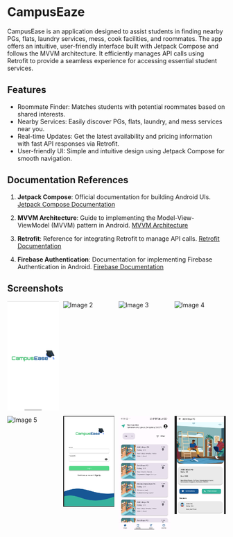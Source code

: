 
# CampusEaze

CampusEase is an application designed to assist students in finding nearby PGs, flats, laundry services, mess, cook facilities, and roommates. The app offers an intuitive, user-friendly interface built with Jetpack Compose and follows the MVVM architecture. It efficiently manages API calls using Retrofit to provide a seamless experience for accessing essential student services.


## Features

- Roommate Finder: Matches students with potential roommates based on shared interests.
- Nearby Services: Easily discover PGs, flats, laundry, and mess services near you.
- Real-time Updates: Get the latest availability and pricing information with fast API responses via Retrofit.
- User-friendly UI: Simple and intuitive design using Jetpack Compose for smooth navigation.


## Documentation References


1. **Jetpack Compose**: Official documentation for building Android UIs.
    [Jetpack Compose Documentation](https://developer.android.com/develop/ui/compose/kotlin)

2. **MVVM Architecture**: Guide to implementing the Model-View-ViewModel (MVVM) pattern in Android.
    [MVVM Architecture ](https://developer.android.com/topic/libraries/architecture/viewmodel)

3. **Retrofit**: Reference for integrating Retrofit to manage API calls.
    [Retrofit Documentation](https://square.github.io/retrofit/)

4. **Firebase Authentication**: Documentation for implementing Firebase Authentication in Android.
    [Firebase Documentation](https://firebase.google.com/docs/auth)
## Screenshots

<div style="display: flex; flex-wrap: wrap; gap: 10px;">

  <div style="flex: 1 1 calc(25% - 10px);">
    <img src="./images/Start.jpeg" alt="Image 1" style="width: 100%;"/>
  </div>
  <div style="flex: 1 1 calc(25% - 10px);">
    <img src="./images/SplashWelcome" alt="Image 2" style="width: 100%;"/>
  </div>
  <div style="flex: 1 1 calc(25% - 10px);">
    <img src="./images/SplashFlat" alt="Image 3" style="width: 100%;"/>
  </div>
  <div style="flex: 1 1 calc(25% - 10px);">
    <img src="./images/SplashLaundary.jpeg" alt="Image 4" style="width: 100%;"/>
  </div>

  <div style="flex: 1 1 calc(25% - 10px);">
    <img src="./images/SplashFinish" alt="Image 5" style="width: 100%;"/>
  </div>
  <div style="flex: 1 1 calc(25% - 10px);">
    <img src="./images/loginScreen.png" alt="Image 6" style="width: 100%;"/>
  </div>
  <div style="flex: 1 1 calc(25% - 10px);">
    <img src="./images/Distance&Rating.jpeg" alt="Image 7" style="width: 100%;"/>
  </div>
  <div style="flex: 1 1 calc(25% - 10px);">
    <img src="./images/DetailPg.png" alt="Image 8" style="width: 100%;"/>
  </div>

</div>
